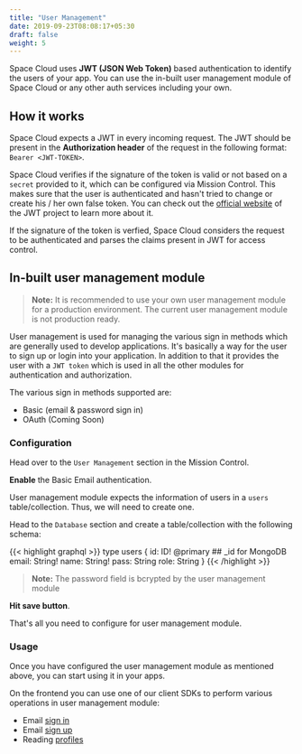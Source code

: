 ```yaml
---
title: "User Management"
date: 2019-09-23T08:08:17+05:30
draft: false
weight: 5
---
```


Space Cloud uses **JWT (JSON Web Token)** based authentication to identify the users of your app. You can use the in-built user management module of Space Cloud or any other auth services including your own.

## How it works

Space Cloud expects a JWT in every incoming request. The JWT should be present in the **Authorization header** of the request in the following format: `Bearer <JWT-TOKEN>`. 

Space Cloud verifies if the signature of the token is valid or not based on a `secret` provided to it, which can be configured via Mission Control. This makes sure that the user is authenticated and hasn't tried to change or create his / her own false token. You can check out the [official website](https://jwt.io) of the JWT project to learn more about it.

If the signature of the token is verfied, Space Cloud considers the request to be authenticated and parses the claims present in JWT for access control.

## In-built user management module

> **Note:** It is recommended to use your own user management module for a production environment. The current user management module is not production ready.

User management is used for managing the various sign in methods which are generally used to develop applications. It's basically a way for the user to sign up or login into your application. In addition to that it provides the user with a `JWT token` which is used in all the other modules for authentication and authorization. 

The various sign in methods supported are:
- Basic (email & password sign in)
- OAuth (Coming Soon)

### Configuration

Head over to the `User Management` section in the Mission Control.

**Enable** the Basic Email authentication.

User management module expects the information of users in a `users` table/collection. Thus, we will need to create one.

Head to the `Database` section and create a table/collection with the following schema:

{{< highlight graphql >}}
type users {
  id: ID! @primary     ## _id for MongoDB
  email: String!
  name: String!
  pass: String
  role: String
}
{{< /highlight >}}

> **Note:** The password field is bcrypted by the user management module

**Hit save button**.

That's all you need to configure for user management module.

### Usage

Once you have configured the user management module as mentioned above, you can start using it in your apps.

On the frontend you can use one of our client SDKs to perform various operations in user management module:
- Email [sign in](/auth/authentication/signin)
- Email [sign up](/auth/authentication/signup)
- Reading [profiles](/auth/authentication/profiles)

